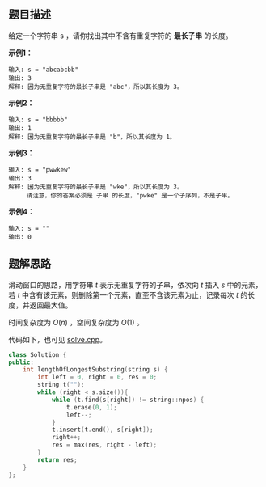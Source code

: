 ## 题目描述

给定一个字符串 s ，请你找出其中不含有重复字符的 **最长子串** 的长度。

**示例1：**

```
输入: s = "abcabcbb"
输出: 3 
解释: 因为无重复字符的最长子串是 "abc"，所以其长度为 3。
```

**示例2：**

```
输入: s = "bbbbb"
输出: 1
解释: 因为无重复字符的最长子串是 "b"，所以其长度为 1。
```

**示例3：**

```
输入: s = "pwwkew"
输出: 3
解释: 因为无重复字符的最长子串是 "wke"，所以其长度为 3。
     请注意，你的答案必须是 子串 的长度，"pwke" 是一个子序列，不是子串。
```

**示例4：**

```
输入: s = ""
输出: 0
```

## 题解思路

滑动窗口的思路，用字符串 $t$ 表示无重复字符的子串，依次向 $t$ 插入 $s$ 中的元素，若 $t$ 中含有该元素，则删除第一个元素，直至不含该元素为止，记录每次 $t$ 的长度，并返回最大值。

时间复杂度为 $O(n)$ ，空间复杂度为 $O(1)$ 。

代码如下，也可见 [solve.cpp](./solve.cpp)。

```c++
class Solution {
public:
    int lengthOfLongestSubstring(string s) {
        int left = 0, right = 0, res = 0;
        string t("");
        while (right < s.size()){
            while (t.find(s[right]) != string::npos) {
                t.erase(0, 1);
                left--;
            }
            t.insert(t.end(), s[right]);
            right++;
            res = max(res, right - left);
        }
        return res;
    }
};

```
